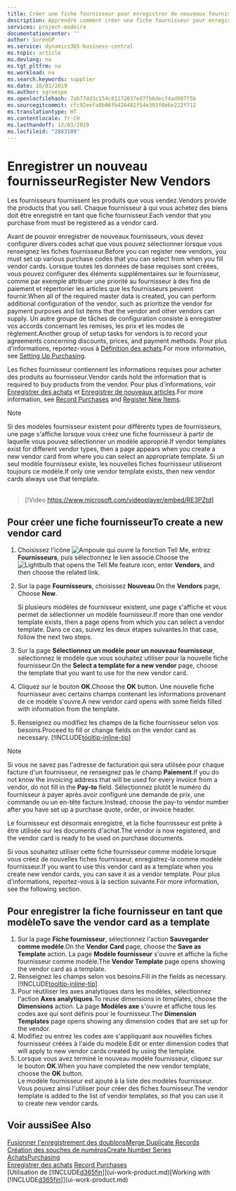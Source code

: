 ```yaml
---
title: Créer une fiche fournisseur pour enregistrer de nouveaux fournisseurs | Microsoft Docs
description: Apprendre comment créer une fiche fournisseur pour enregistrer un nouveau fournisseur.
services: project-madeira
documentationcenter: ''
author: SorenGP
ms.service: dynamics365-business-central
ms.topic: article
ms.devlang: na
ms.tgt_pltfrm: na
ms.workload: na
ms.search.keywords: supplier
ms.date: 10/01/2019
ms.author: sgroespe
ms.openlocfilehash: 7ab77dd3c154c81172037e07fb6decf4ad907f5b
ms.sourcegitcommit: cfc92eefa8b06fb426482f54e393f0e6e222f712
ms.translationtype: HT
ms.contentlocale: fr-CH
ms.lasthandoff: 12/03/2019
ms.locfileid: "2883109"
---
```

# <a name="register-new-vendors"></a><span data-ttu-id="28259-103">Enregistrer un nouveau fournisseur</span><span class="sxs-lookup"><span data-stu-id="28259-103">Register New Vendors</span></span>
<span data-ttu-id="28259-104">Les fournisseurs fournissent les produits que vous vendez.</span><span class="sxs-lookup"><span data-stu-id="28259-104">Vendors provide the products that you sell.</span></span> <span data-ttu-id="28259-105">Chaque fournisseur à qui vous achetez des biens doit être enregistré en tant que fiche fournisseur.</span><span class="sxs-lookup"><span data-stu-id="28259-105">Each vendor that you purchase from must be registered as a vendor card.</span></span>

<span data-ttu-id="28259-106">Avant de pouvoir enregistrer de nouveaux fournisseurs, vous devez configurer divers codes achat que vous pouvez sélectionner lorsque vous renseignez les fiches fournisseur.</span><span class="sxs-lookup"><span data-stu-id="28259-106">Before you can register new vendors, you must set up various purchase codes that you can select from when you fill vendor cards.</span></span> <span data-ttu-id="28259-107">Lorsque toutes les données de base requises sont créées, vous pouvez configurer des éléments supplémentaires sur le fournisseur, comme par exemple attribuer une priorité au fournisseur à des fins de paiement et répertorier les articles que les fournisseurs peuvent fournir.</span><span class="sxs-lookup"><span data-stu-id="28259-107">When all of the required master data is created, you can perform additional configuration of the vendor, such as prioritize the vendor for payment purposes and list items that the vendor and other vendors can supply.</span></span> <span data-ttu-id="28259-108">Un autre groupe de tâches de configuration consiste à enregistrer vos accords concernant les remises, les prix et les modes de règlement.</span><span class="sxs-lookup"><span data-stu-id="28259-108">Another group of setup tasks for vendors is to record your agreements concerning discounts, prices, and payment methods.</span></span> <span data-ttu-id="28259-109">Pour plus d'informations, reportez-vous à [Définition des achats](purchasing-setup-purchasing.md).</span><span class="sxs-lookup"><span data-stu-id="28259-109">For more information, see [Setting Up Purchasing](purchasing-setup-purchasing.md).</span></span>

<span data-ttu-id="28259-110">Les fiches fournisseur contiennent les informations requises pour acheter des produits au fournisseur.</span><span class="sxs-lookup"><span data-stu-id="28259-110">Vendor cards hold the information that is required to buy products from the vendor.</span></span> <span data-ttu-id="28259-111">Pour plus d'informations, voir [Enregistrer des achats](purchasing-how-record-purchases.md) et [Enregistrer de nouveaux articles](inventory-how-register-new-items.md).</span><span class="sxs-lookup"><span data-stu-id="28259-111">For more information, see [Record Purchases](purchasing-how-record-purchases.md) and [Register New Items](inventory-how-register-new-items.md).</span></span>

> [!NOTE]  
>   <span data-ttu-id="28259-112">Si des modèles fournisseur existent pour différents types de fournisseurs, une page s'affiche lorsque vous créez une fiche fournisseur à partir de laquelle vous pouvez sélectionner un modèle approprié.</span><span class="sxs-lookup"><span data-stu-id="28259-112">If vendor templates exist for different vendor types, then a page appears when you create a new vendor card from where you can select an appropriate template.</span></span> <span data-ttu-id="28259-113">Si un seul modèle fournisseur existe, les nouvelles fiches fournisseur utiliseront toujours ce modèle.</span><span class="sxs-lookup"><span data-stu-id="28259-113">If only one vendor template exists, then new vendor cards always use that template.</span></span>
<br><br>  

> [!Video https://www.microsoft.com/videoplayer/embed/RE3PZtd]

## <a name="to-create-a-new-vendor-card"></a><span data-ttu-id="28259-114">Pour créer une fiche fournisseur</span><span class="sxs-lookup"><span data-stu-id="28259-114">To create a new vendor card</span></span>
1. <span data-ttu-id="28259-115">Choisissez l'icône ![Ampoule qui ouvre la fonction Tell Me](media/ui-search/search_small.png "Dites-moi ce que vous voulez faire"), entrez **Fournisseurs**, puis sélectionnez le lien associé.</span><span class="sxs-lookup"><span data-stu-id="28259-115">Choose the ![Lightbulb that opens the Tell Me feature](media/ui-search/search_small.png "Tell me what you want to do") icon, enter **Vendors**, and then choose the related link.</span></span>  
2. <span data-ttu-id="28259-116">Sur la page **Fournisseurs**, choisissez **Nouveau**.</span><span class="sxs-lookup"><span data-stu-id="28259-116">On the **Vendors** page, Choose **New**.</span></span>

    <span data-ttu-id="28259-117">Si plusieurs modèles de fournisseur existent, une page s'affiche et vous permet de sélectionner un modèle fournisseur.</span><span class="sxs-lookup"><span data-stu-id="28259-117">If more than one vendor template exists, then a page opens from which you can select a vendor template.</span></span> <span data-ttu-id="28259-118">Dans ce cas, suivez les deux étapes suivantes.</span><span class="sxs-lookup"><span data-stu-id="28259-118">In that case, follow the next two steps.</span></span>
3. <span data-ttu-id="28259-119">Sur la page **Sélectionnez un modèle pour un nouveau fournisseur**, sélectionnez le modèle que vous souhaitez utiliser pour la nouvelle fiche fournisseur.</span><span class="sxs-lookup"><span data-stu-id="28259-119">On the **Select a template for a new vendor** page, choose the template that you want to use for the new vendor card.</span></span>
4. <span data-ttu-id="28259-120">Cliquez sur le bouton **OK**.</span><span class="sxs-lookup"><span data-stu-id="28259-120">Choose the **OK** button.</span></span> <span data-ttu-id="28259-121">Une nouvelle fiche fournisseur avec certains champs contenant les informations provenant de ce modèle s'ouvre.</span><span class="sxs-lookup"><span data-stu-id="28259-121">A new vendor card opens with some fields filled with information from the template.</span></span>
5. <span data-ttu-id="28259-122">Renseignez ou modifiez les champs de la fiche fournisseur selon vos besoins.</span><span class="sxs-lookup"><span data-stu-id="28259-122">Proceed to fill or change fields on the vendor card as necessary.</span></span> [!INCLUDE[tooltip-inline-tip](includes/tooltip-inline-tip_md.md)]

> [!NOTE]  
>   <span data-ttu-id="28259-123">Si vous ne savez pas l'adresse de facturation qui sera utilisée pour chaque facture d'un fournisseur, ne renseignez pas le champ **Paiement**.</span><span class="sxs-lookup"><span data-stu-id="28259-123">If you do not know the invoicing address that will be used for every invoice from a vendor, do not fill in the **Pay-to** field.</span></span> <span data-ttu-id="28259-124">Sélectionnez plutôt le numéro du fournisseur à payer après avoir configuré une demande de prix, une commande ou un en-tête facture.</span><span class="sxs-lookup"><span data-stu-id="28259-124">Instead, choose the pay-to vendor number after you have set up a purchase quote, order, or invoice header.</span></span>

<span data-ttu-id="28259-125">Le fournisseur est désormais enregistré, et la fiche fournisseur est prête à être utilisée sur les documents d'achat.</span><span class="sxs-lookup"><span data-stu-id="28259-125">The vendor is now registered, and the vendor card is ready to be used on purchase documents.</span></span>

<span data-ttu-id="28259-126">Si vous souhaitez utiliser cette fiche fournisseur comme modèle lorsque vous créez de nouvelles fiches fournisseur, enregistrez-la comme modèle fournisseur.</span><span class="sxs-lookup"><span data-stu-id="28259-126">If you want to use this vendor card as a template when you create new vendor cards, you can save it as a vendor template.</span></span> <span data-ttu-id="28259-127">Pour plus d'informations, reportez-vous à la section suivante.</span><span class="sxs-lookup"><span data-stu-id="28259-127">For more information, see the following section.</span></span>

## <a name="to-save-the-vendor-card-as-a-template"></a><span data-ttu-id="28259-128">Pour enregistrer la fiche fournisseur en tant que modèle</span><span class="sxs-lookup"><span data-stu-id="28259-128">To save the vendor card as a template</span></span>
1. <span data-ttu-id="28259-129">Sur la page **Fiche fournisseur**, sélectionnez l'action **Sauvegarder comme modèle**.</span><span class="sxs-lookup"><span data-stu-id="28259-129">On the **Vendor Card** page, choose the **Save as Template** action.</span></span> <span data-ttu-id="28259-130">La page **Modèle fournisseur** s'ouvre et affiche la fiche fournisseur comme modèle.</span><span class="sxs-lookup"><span data-stu-id="28259-130">The **Vendor Template** page opens showing the vendor card as a template.</span></span>
2. <span data-ttu-id="28259-131">Renseignez les champs selon vos besoins.</span><span class="sxs-lookup"><span data-stu-id="28259-131">Fill in the fields as necessary.</span></span> [!INCLUDE[tooltip-inline-tip](includes/tooltip-inline-tip_md.md)]
3. <span data-ttu-id="28259-132">Pour réutiliser les axes analytiques dans les modèles, sélectionnez l'action **Axes analytiques**.</span><span class="sxs-lookup"><span data-stu-id="28259-132">To reuse dimensions in templates, choose the **Dimensions** action.</span></span> <span data-ttu-id="28259-133">La page **Modèles axe** s'ouvre et affiche tous les codes axe qui sont définis pour le fournisseur.</span><span class="sxs-lookup"><span data-stu-id="28259-133">The **Dimension Templates** page opens showing any dimension codes that are set up for the vendor.</span></span>
4. <span data-ttu-id="28259-134">Modifiez ou entrez les codes axe s'appliquant aux nouvelles fiches fournisseur créées à l'aide du modèle.</span><span class="sxs-lookup"><span data-stu-id="28259-134">Edit or enter dimension codes that will apply to new vendor cards created by using the template.</span></span>
5. <span data-ttu-id="28259-135">Lorsque vous avez terminé le nouveau modèle fournisseur, cliquez sur le bouton **OK**.</span><span class="sxs-lookup"><span data-stu-id="28259-135">When you have completed the new vendor template, choose the **OK** button.</span></span>  
   <span data-ttu-id="28259-136">Le modèle fournisseur est ajouté à la liste des modèles fournisseur. Vous pouvez ainsi l'utiliser pour créer des fiches fournisseur.</span><span class="sxs-lookup"><span data-stu-id="28259-136">The vendor template is added to the list of vendor templates, so that you can use it to create new vendor cards.</span></span>

## <a name="see-also"></a><span data-ttu-id="28259-137">Voir aussi</span><span class="sxs-lookup"><span data-stu-id="28259-137">See Also</span></span>
[<span data-ttu-id="28259-138">Fusionner l'enregistrement des doublons</span><span class="sxs-lookup"><span data-stu-id="28259-138">Merge Duplicate Records</span></span>](sales-how-merge-duplicate-records.md)  
[<span data-ttu-id="28259-139">Création des souches de numéros</span><span class="sxs-lookup"><span data-stu-id="28259-139">Create Number Series</span></span>](ui-create-number-series.md)  
[<span data-ttu-id="28259-140">Achats</span><span class="sxs-lookup"><span data-stu-id="28259-140">Purchasing</span></span>](purchasing-manage-purchasing.md)  
<span data-ttu-id="28259-141">[Enregistrer des achats](purchasing-how-record-purchases.md) </span><span class="sxs-lookup"><span data-stu-id="28259-141">[Record Purchases](purchasing-how-record-purchases.md) </span></span>  
<span data-ttu-id="28259-142">[Utilisation de [!INCLUDE[d365fin](includes/d365fin_md.md)]](ui-work-product.md)</span><span class="sxs-lookup"><span data-stu-id="28259-142">[Working with [!INCLUDE[d365fin](includes/d365fin_md.md)]](ui-work-product.md)</span></span>  
